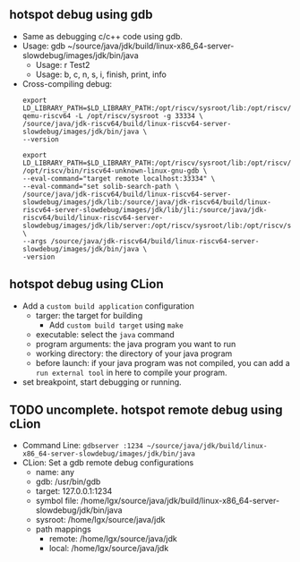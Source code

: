 ## hotspot debug using gdb
- Same as debugging c/c++ code using gdb.
- Usage: gdb ~/source/java/jdk/build/linux-x86_64-server-slowdebug/images/jdk/bin/java
	- Usage: r Test2
	- Usage: b, c, n, s, i, finish, print, info
- Cross-compiling debug:
  ```
  export LD_LIBRARY_PATH=$LD_LIBRARY_PATH:/opt/riscv/sysroot/lib:/opt/riscv/sysroot/usr/lib
  qemu-riscv64 -L /opt/riscv/sysroot -g 33334 \
  /source/java/jdk-riscv64/build/linux-riscv64-server-slowdebug/images/jdk/bin/java \
  --version

  export LD_LIBRARY_PATH=$LD_LIBRARY_PATH:/opt/riscv/sysroot/lib:/opt/riscv/sysroot/usr/lib
  /opt/riscv/bin/riscv64-unknown-linux-gnu-gdb \
  --eval-command="target remote localhost:33334" \
  --eval-command="set solib-search-path \
  /source/java/jdk-riscv64/build/linux-riscv64-server-slowdebug/images/jdk/lib:/source/java/jdk-riscv64/build/linux-riscv64-server-slowdebug/images/jdk/lib/jli:/source/java/jdk-riscv64/build/linux-riscv64-server-slowdebug/images/jdk/lib/server:/opt/riscv/sysroot/lib:/opt/riscv/sysroot/usr/lib" \
  --args /source/java/jdk-riscv64/build/linux-riscv64-server-slowdebug/images/jdk/bin/java \
  -version
  ```


## hotspot debug using CLion
- Add a `custom build application` configuration
	- targer: the target for building
		- Add `custom build target` using `make`
	- executable: select the `java` command
	- program arguments: the java program you want to run
	- working directory: the directory of your java program
	- before launch: if your java program was not compiled, you can add a `run external tool` in here to compile your program.
- set breakpoint, start debugging or running.


## TODO uncomplete. hotspot remote debug using cLion
- Command Line: `gdbserver :1234 ~/source/java/jdk/build/linux-x86_64-server-slowdebug/images/jdk/bin/java`
- CLion: Set a gdb remote debug configurations
	- name: any
	- gdb: /usr/bin/gdb
	- target: 127.0.0.1:1234
	- symbol file: /home/lgx/source/java/jdk/build/linux-x86_64-server-slowdebug/jdk/bin/java
	- sysroot: /home/lgx/source/java/jdk
	- path mappings
		- remote: /home/lgx/source/java/jdk
		- local: /home/lgx/source/java/jdk

